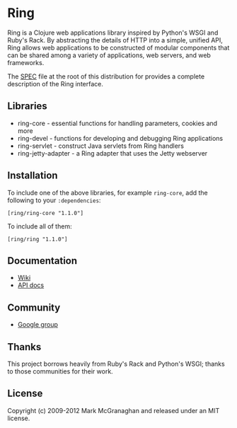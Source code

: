 # Ring

Ring is a Clojure web applications library inspired by Python's WSGI
and Ruby's Rack. By abstracting the details of HTTP into a simple,
unified API, Ring allows web applications to be constructed of modular
components that can be shared among a variety of applications, web
servers, and web frameworks.

The [SPEC][1] file at the root of this distribution for provides a
complete description of the Ring interface.

[1]: https://github.com/mmcgrana/ring/blob/master/SPEC

## Libraries

* ring-core - essential functions for handling parameters, cookies and more
* ring-devel - functions for developing and debugging Ring applications
* ring-servlet - construct Java servlets from Ring handlers
* ring-jetty-adapter - a Ring adapter that uses the Jetty webserver

## Installation

To include one of the above libraries, for example `ring-core`, add
the following to your `:dependencies`:

    [ring/ring-core "1.1.0"]

To include all of them:

    [ring/ring "1.1.0"]

## Documentation

* [Wiki](https://github.com/mmcgrana/ring/wiki)
* [API docs](http://mmcgrana.github.com/ring)

## Community

* [Google group](http://groups.google.com/group/ring-clojure)

## Thanks

This project borrows heavily from Ruby's Rack and Python's WSGI;
thanks to those communities for their work.

## License

Copyright (c) 2009-2012 Mark McGranaghan and released under an MIT license.
